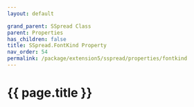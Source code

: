 ```yaml
---
layout: default

grand_parent: SSpread Class
parent: Properties
has_children: false
title: SSpread.FontKind Property
nav_order: 54
permalink: /package/extension5/sspread/properties/fontkind
---
```

# {{ page.title }}
